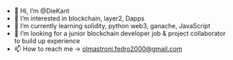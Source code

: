 - 👋  Hi, I’m @DieKant
- 👀  I’m interested in blockchain, layer2, Dapps
- 🌱  I’m currently learning solidity, python web3, ganache, JavaScript
- 💞️  I’m looking for a junior blockchain developer job & project collaborator to build up experience
- 📫  How to reach me -> olmastroni.fedro2000@gmail.com

<!---
DieKant/DieKant is a ✨ special ✨ repository because its `README.md` (this file) appears on your GitHub profile.
You can click the Preview link to take a look at your changes.
--->
